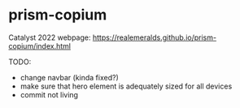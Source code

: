 # prism-copium
Catalyst 2022 webpage: https://realemeralds.github.io/prism-copium/index.html

TODO:
* change navbar (kinda fixed?)
* make sure that hero element is adequately sized for all devices
* commit not living
